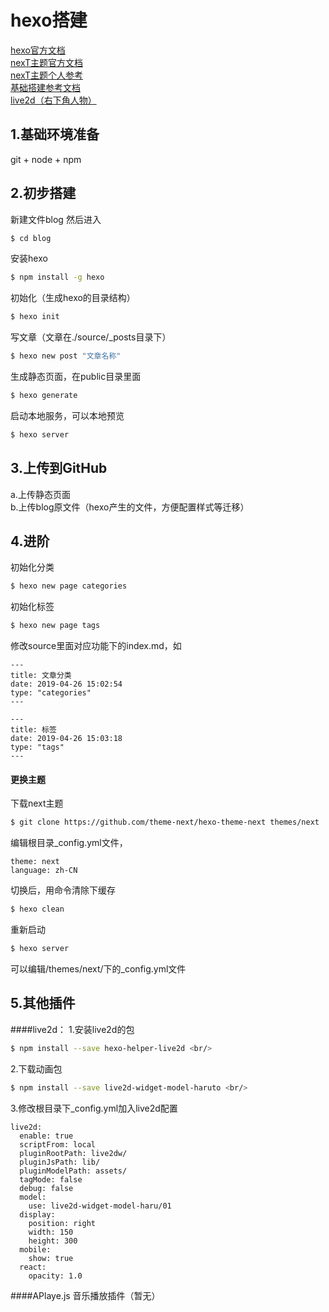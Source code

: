 # hexo搭建
[hexo官方文档](https://hexo.io/zh-cn/)<br/>
[nexT主题官方文档](http://theme-next.iissnan.com/getting-started.html) <br/>
[nexT主题个人参考](https://master--janking.netlify.com/post/hexonote.html) <br/>
[基础搭建参考文档 ](https://www.jianshu.com/p/21c94eb7bcd1) <br/>
[live2d（右下角人物）](https://github.com/EYHN/hexo-helper-live2d/blob/HEAD/README.zh-CN.md)

## 1.基础环境准备
git + node + npm <br/>

## 2.初步搭建
新建文件blog 然后进入  <br/>
``` bash
$ cd blog
```

安装hexo
``` bash
$ npm install -g hexo 
```

初始化（生成hexo的目录结构） 
``` bash
$ hexo init
```

写文章（文章在./source/_posts目录下）
``` bash
$ hexo new post "文章名称" 
```

生成静态页面，在public目录里面 
``` bash
$ hexo generate 
```

启动本地服务，可以本地预览  <br/>
``` bash
$ hexo server 
```
 
## 3.上传到GitHub
a.上传静态页面  <br/>
b.上传blog原文件（hexo产生的文件，方便配置样式等迁移）<br/>

## 4.进阶
初始化分类
``` bash
$ hexo new page categories
``` 

初始化标签
``` bash
$ hexo new page tags 
```

修改source里面对应功能下的index.md，如
```
---
title: 文章分类
date: 2019-04-26 15:02:54
type: "categories"
---
```
```
---
title: 标签
date: 2019-04-26 15:03:18
type: "tags"
---
```

#### 更换主题
下载next主题
``` bash
$ git clone https://github.com/theme-next/hexo-theme-next themes/next
```

编辑根目录_config.yml文件， <br/>
```
theme: next
language: zh-CN
```

切换后，用命令清除下缓存
``` bash
$ hexo clean
```

重新启动
``` bash
$ hexo server
```

可以编辑/themes/next/下的_config.yml文件


## 5.其他插件
####live2d：
1.安装live2d的包 
``` bash
$ npm install --save hexo-helper-live2d <br/>
```

2.下载动画包
``` bash
$ npm install --save live2d-widget-model-haruto <br/>
```

3.修改根目录下_config.yml加入live2d配置 <br/>
```
live2d:
  enable: true
  scriptFrom: local
  pluginRootPath: live2dw/
  pluginJsPath: lib/
  pluginModelPath: assets/
  tagMode: false
  debug: false
  model:
    use: live2d-widget-model-haru/01
  display:
    position: right
    width: 150
    height: 300
  mobile:
    show: true
  react:
    opacity: 1.0 
```

####APlaye.js 音乐播放插件（暂无）
